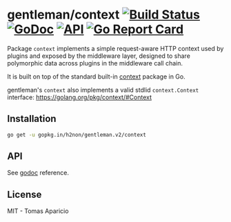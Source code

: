 # gentleman/context [![Build Status](https://travis-ci.org/h2non/gentleman.png)](https://travis-ci.org/h2non/gentleman) [![GoDoc](https://godoc.org/github.com/h2non/gentleman/context?status.svg)](https://godoc.org/github.com/h2non/gentleman/context) [![API](https://img.shields.io/badge/status-stable-green.svg?style=flat)](https://godoc.org/github.com/h2non/gentleman/context) [![Go Report Card](https://goreportcard.com/badge/github.com/h2non/gentleman/context)](https://goreportcard.com/report/github.com/h2non/gentleman/context)

Package `context` implements a simple request-aware HTTP context used by plugins and exposed by the middleware layer, designed to share
polymorphic data across plugins in the middleware call chain.

It is built on top of the standard built-in [context](https://golang.org/pkg/context) package in Go.

gentleman's `context` also implements a valid stdlid `context.Context` interface:
https://golang.org/pkg/context/#Context

## Installation

```bash
go get -u gopkg.in/h2non/gentleman.v2/context
```

## API

See [godoc](https://godoc.org/github.com/h2non/gentleman/context) reference.

## License

MIT - Tomas Aparicio
